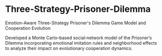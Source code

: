 # Three-Strategy-Prisoner-Dilemma
Emotion-Aware Three-Strategy Prisoner's Dilemma Game Model and Cooperation Evolution

Developed a Monte Carlo–based social‑network model of the Prisoner’s Dilemma incorporating emotional imitation rules and neighborhood effects to analyze their impact on evolutionary cooperation dynamics.
